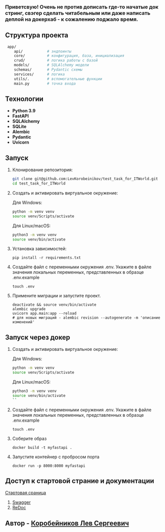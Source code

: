### Приветсвую! Очень не против дописать где-то начатые док стринг, свэгер сделать читабельным или даже написать деплой на докерхаб - к сожалению поджало время.

## Структура проекта
  ```bash
   app/
      api/           # эндпоинты
      core/          # конфигурация, база, инициализация
      crud/          # логика работы с базой
      models/        # SQLAlchemy модели
      schemas/       # Pydantic схемы
      services/      # логика
      utils/.        # вспомогательные функции
      main.py        # точка входа
  ```

## Технологии

- **Python 3.9**
- **FastAPI**
- **SQLAlchemy**
- **SQLite**
- **Alembic**
- **Pydantic**
- **Uvicorn**

## Запуск

1. Клонирование репозитория:

   ```bash
   git clone git@github.com:LevKorobeinikov/test_task_for_ITWorld.git
   cd test_task_for_ITWorld
   ```

2. Создать и активировать виртуальное окружение:

   Для Windows:

   ```bash
   python -m venv venv
   source venv/Scripts/activate
   ```

   Для Linux/macOS:

   ```bash
   python3 -m venv venv
   source venv/bin/activate
   ```

3. Установка зависимостей:
   ```bach
   pip install -r requirements.txt
   ```
4. Создайте файл с переменными окружения .env. Укажите в файле значения локальных переменных, представленных в образце .env.example
   ```bach
   touch .env
   ```
5. Примените миграции и запустите проект.
   ```bach
   deactivate && source venv/bin/activate
   alembic upgrade
   uvicorn app.main:app --reload
   # для новых миграций - alembic revision --autogenerate -m 'описание изменений'
   ```

## Запуск через докер

1. Создать и активировать виртуальное окружение:

   Для Windows:

   ```bash
   python -m venv venv
   source venv/Scripts/activate
   ```

   Для Linux/macOS:

   ```bash
   python3 -m venv venv
   source venv/bin/activate
   ``
2. Создайте файл с переменными окружения .env. Укажите в файле значения локальных переменных, представленных в образце .env.example
   ```bach
   touch .env
   ```
3. Соберите образ
   ```bach
   docker build -t myfastapi .
   ```
4. Запустите контейнер с пробросом порта
   ```bach
   docker run -p 8000:8000 myfastapi
   ```

## Доступ к стартовой страние и  документации 
[Стартовая сраница](http://localhost:8000)
1. [Swagger](http://localhost:8000/docs)
2. [ReDoc](http://localhost:8000/redoc)

## Автор  - [Коробейников Лев Сергеевич](https://github.com/LevKorobeinikov)
